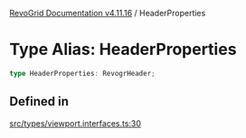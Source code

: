 [RevoGrid Documentation v4.11.16](README.md) / HeaderProperties

# Type Alias: HeaderProperties

```ts
type HeaderProperties: RevogrHeader;
```

## Defined in

[src/types/viewport.interfaces.ts:30](https://github.com/revolist/revogrid/blob/4a2e1c34e7e1a3d80ec42c0347cc2f82d785aa84/src/types/viewport.interfaces.ts#L30)

